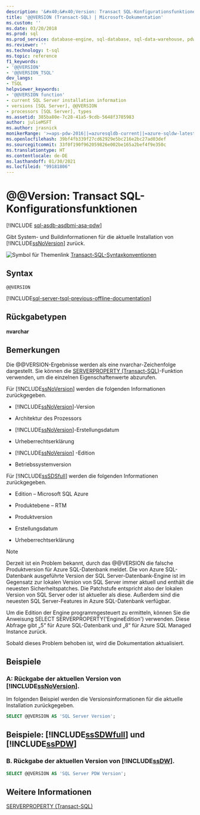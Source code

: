 ```yaml
---
description: '&#x40;&#x40;Version: Transact SQL-Konfigurationsfunktionen'
title: '@@VERSION (Transact-SQL) | Microsoft-Dokumentation'
ms.custom: ''
ms.date: 03/20/2018
ms.prod: sql
ms.prod_service: database-engine, sql-database, sql-data-warehouse, pdw
ms.reviewer: ''
ms.technology: t-sql
ms.topic: reference
f1_keywords:
- '@@VERSION'
- '@@VERSION_TSQL'
dev_langs:
- TSQL
helpviewer_keywords:
- '@@VERSION function'
- current SQL Server installation information
- versions [SQL Server], @@VERSION
- processors [SQL Server], types
ms.assetid: 385ba80e-7c28-41a5-9cdb-5648f3785983
author: julieMSFT
ms.author: jrasnick
monikerRange: '>=aps-pdw-2016||=azuresqldb-current||=azure-sqldw-latest||>=sql-server-2016||>=sql-server-linux-2017||=azuresqldb-mi-current'
ms.openlocfilehash: 39bf4fb339f27cd62929e5bc216e2bc27ad03def
ms.sourcegitcommit: 33f0f190f962059826e002be165a2bef4f9e350c
ms.translationtype: HT
ms.contentlocale: de-DE
ms.lasthandoff: 01/30/2021
ms.locfileid: "99181806"
---
```

# <a name="x40x40version---transact-sql-configuration-functions"></a>&#x40;&#x40;Version: Transact SQL-Konfigurationsfunktionen
[!INCLUDE [sql-asdb-asdbmi-asa-pdw](../../includes/applies-to-version/sql-asdb-asdbmi-asa-pdw.md)]

  Gibt System- und Buildinformationen für die aktuelle Installation von [!INCLUDE[ssNoVersion](../../includes/ssnoversion-md.md)] zurück.  
  
 ![Symbol für Themenlink](../../database-engine/configure-windows/media/topic-link.gif "Symbol für Themenlink") [Transact-SQL-Syntaxkonventionen](../../t-sql/language-elements/transact-sql-syntax-conventions-transact-sql.md)  
  
## <a name="syntax"></a>Syntax  
  
```syntaxsql
@@VERSION  
```  

[!INCLUDE[sql-server-tsql-previous-offline-documentation](../../includes/sql-server-tsql-previous-offline-documentation.md)]

## <a name="return-types"></a>Rückgabetypen
 **nvarchar**  
  
## <a name="remarks"></a>Bemerkungen  
 Die @@VERSION-Ergebnisse werden als eine nvarchar-Zeichenfolge dargestellt. Sie können die [SERVERPROPERTY &#40;Transact-SQL&#41;](../../t-sql/functions/serverproperty-transact-sql.md)-Funktion verwenden, um die einzelnen Eigenschaftenwerte abzurufen.  
  
 Für [!INCLUDE[ssNoVersion](../../includes/ssnoversion-md.md)] werden die folgenden Informationen zurückgegeben.  
  
-   [!INCLUDE[ssNoVersion](../../includes/ssnoversion-md.md)]-Version  
  
-   Architektur des Prozessors  
  
-   [!INCLUDE[ssNoVersion](../../includes/ssnoversion-md.md)]-Erstellungsdatum  
  
-   Urheberrechtserklärung  
  
-   [!INCLUDE[ssNoVersion](../../includes/ssnoversion-md.md)] -Edition  
  
-   Betriebssystemversion  
  
 Für [!INCLUDE[ssSDSfull](../../includes/sssdsfull-md.md)] werden die folgenden Informationen zurückgegeben.  
  
-   Edition – Microsoft SQL Azure  
  
-   Produktebene – RTM  
  
-   Produktversion  
  
-   Erstellungsdatum  
  
-   Urheberrechtserklärung  

> [!NOTE]  
> Derzeit ist ein Problem bekannt, durch das @@VERSION die falsche Produktversion für Azure SQL-Datenbank meldet. Die von Azure SQL-Datenbank ausgeführte Version der SQL Server-Datenbank-Engine ist im Gegensatz zur lokalen Version von SQL Server immer aktuell und enthält die neuesten Sicherheitspatches. Die Patchstufe entspricht also der lokalen Version von SQL Server oder ist aktueller als diese. Außerdem sind die neuesten SQL Server-Features in Azure SQL-Datenbank verfügbar.
>
> Um die Edition der Engine programmgesteuert zu ermitteln, können Sie die Anweisung SELECT SERVERPROPERTY('EngineEdition') verwenden. Diese Abfrage gibt „5“ für Azure SQL-Datenbank und „8“ für Azure SQL Managed Instance zurück.
>
> Sobald dieses Problem behoben ist, wird die Dokumentation aktualisiert.

  
## <a name="examples"></a>Beispiele  
  
### <a name="a-return-the-current-version-of-ssnoversion"></a>A: Rückgabe der aktuellen Version von [!INCLUDE[ssNoVersion](../../includes/ssnoversion-md.md)].  
 Im folgenden Beispiel werden die Versionsinformationen für die aktuelle Installation zurückgegeben.  
  
```sql
SELECT @@VERSION AS 'SQL Server Version';  
```  
  
## <a name="examples-sssdwfull-and-sspdw"></a>Beispiele: [!INCLUDE[ssSDWfull](../../includes/sssdwfull-md.md)] und [!INCLUDE[ssPDW](../../includes/sspdw-md.md)]  
  
### <a name="b-return-the-current-version-of-ssdw"></a>B. Rückgabe der aktuellen Version von [!INCLUDE[ssDW](../../includes/ssdw-md.md)].  
  
```sql
SELECT @@VERSION AS 'SQL Server PDW Version';  
```  
  
## <a name="see-also"></a>Weitere Informationen  
 [SERVERPROPERTY &#40;Transact-SQL&#41;](../../t-sql/functions/serverproperty-transact-sql.md)  
  
  


